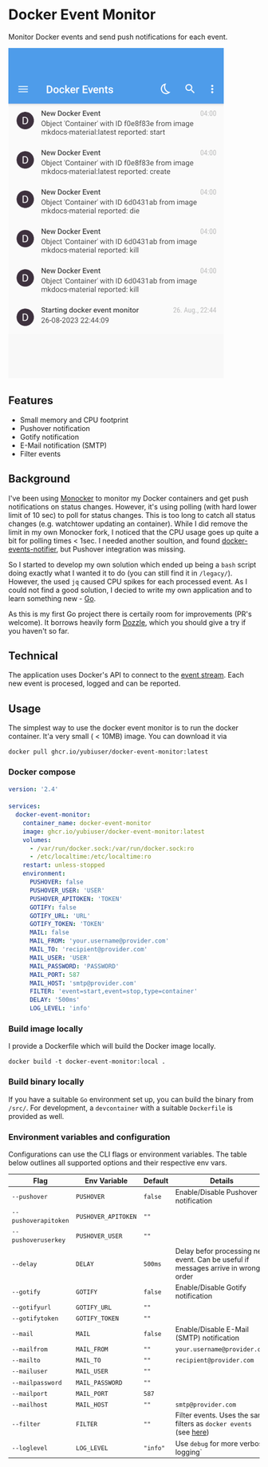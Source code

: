 # Docker Event Monitor

Monitor Docker events and send push notifications for each event.

![Pushover](./.github/pushover.png  "Pushover notification")

## Features

- Small memory and CPU footprint
- Pushover notification
- Gotify notification
- E-Mail notification (SMTP)
- Filter events

## Background

I've been using [Monocker](https://github.com/petersem/monocker) to monitor my Docker containers and get push notifications on status changes. However, it's using polling (with hard lower limit of 10 sec) to poll for status changes. This is too long to catch all status changes (e.g. watchtower updating an container). While I did remove the limit in my own Monocker fork, I noticed that the CPU usage goes up quite a bit for polling times < 1sec.
I needed another soultion, and found [docker-events-notifier](https://github.com/hasnat/docker-events-notifier), but Pushover integration was missing.

So I started to develop my own solution which ended up being a `bash` script doing exactly what I wanted it to do (you can still find it in `/legacy/`). However, the used `jq` caused CPU spikes for each processed event. As I could not find a good solution, I decied to write my own application and to learn something new - [Go](https://go.dev/).

As this is my first Go project there is certaily room for improvements (PR's welcome). It borrows heavily form [Dozzle](https://github.com/amir20/dozzle), which you should give a try if you haven't so far.

## Technical

The application uses Docker's API to connect to the [event stream](https://docs.docker.com/engine/api/v1.43/#tag/System/operation/SystemEvents). Each new event is procesed, logged and can be reported.

## Usage

The simplest way to use the docker event monitor is to run the docker container. It'a very small ( < 10MB) image. You can download it via

```shell
docker pull ghcr.io/yubiuser/docker-event-monitor:latest
```

### Docker compose

```yaml
version: '2.4'

services:
  docker-event-monitor:
    container_name: docker-event-monitor
    image: ghcr.io/yubiuser/docker-event-monitor:latest
    volumes:
      - /var/run/docker.sock:/var/run/docker.sock:ro
      - /etc/localtime:/etc/localtime:ro
    restart: unless-stopped
    environment:
      PUSHOVER: false
      PUSHOVER_USER: 'USER'
      PUSHOVER_APITOKEN: 'TOKEN'
      GOTIFY: false
      GOTIFY_URL: 'URL'
      GOTIFY_TOKEN: 'TOKEN'
      MAIL: false
      MAIL_FROM: 'your.username@provider.com'
      MAIL_TO: 'recipient@provider.com'
      MAIL_USER: 'USER'
      MAIL_PASSWORD: 'PASSWORD'
      MAIL_PORT: 587
      MAIL_HOST: 'smtp@provider.com'
      FILTER: 'event=start,event=stop,type=container'
      DELAY: '500ms'
      LOG_LEVEL: 'info'
```

### Build image locally

I provide a Dockerfile which will build the Docker image locally.

```shell
docker build -t docker-event-monitor:local .
```


### Build binary locally

If you have a suitable `Go` environment set up, you can build the binary from `/src/`. For development, a `devcontainer` with a suitable `Dockerfile` is provided as well.

### Environment variables and configuration

Configurations can use the CLI flags or environment variables. The table below outlines all supported options and their respective env vars.

| Flag                  | Env Variable            | Default | Details |
| ----------------      | ----------------------  | ------- |-------- |
| `--pushover`          | `PUSHOVER`              | `false` |Enable/Disable Pushover notification|
| `--pushoverapitoken`  | `PUSHOVER_APITOKEN`     | `""`    | |
| `--pushoveruserkey`   | `PUSHOVER_USER`         | `""`    | |
| `--delay`             | `DELAY`                 | `500ms` |Delay befor processing next event. Can be useful if messages arrive in wrong order |
| `--gotify`            | `GOTIFY`                | `false` |Enable/Disable Gotify notification|
| `--gotifyurl`         | `GOTIFY_URL`            | `""`    | |
| `--gotifytoken`       | `GOTIFY_TOKEN`          | `""`    | |
| `--mail`              | `MAIL`                  | `false` |Enable/Disable E-Mail (SMTP) notification|
| `--mailfrom`          | `MAIL_FROM`             | `""`    | `your.username@provider.com` |
| `--mailto`            | `MAIL_TO`               | `""`    | `recipient@provider.com` |
| `--mailuser`          | `MAIL_USER`             | `""`    | |
| `--mailpassword`      | `MAIL_PASSWORD`         | `""`    | |
| `--mailport`          | `MAIL_PORT`             | `587`   | |
| `--mailhost`          | `MAIL_HOST`             | `""`    | `smtp@provider.com` |
| `--filter`            | `FILTER`                | `""`    | Filter events. Uses the same filters as `docker events` (see [here](https://docs.docker.com/engine/reference/commandline/events/#filter))    |
| `--loglevel`          | `LOG_LEVEL`             | `"info"`| Use `debug` for more verbose logging` |
